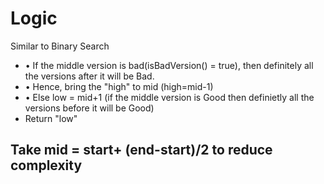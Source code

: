 # Logic
Similar to Binary Search
* • If the middle version is bad(isBadVersion() = true), then definitely all the versions after it will be Bad.
* • Hence, bring the "high" to mid (high=mid-1)
* • Else low = mid+1 (if the middle version is Good then definietly all the versions before it will be Good)
* Return "low"
​
## Take mid = start+ (end-start)/2 to reduce complexity